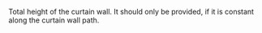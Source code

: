 ﻿Total height of the curtain wall. It should only be provided, if it is constant along the curtain wall path.